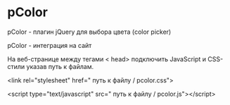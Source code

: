 # pColor
pColor - плагин jQuery для выбора цвета (color picker)

pColor - интеграция на сайт

На веб-странице между тегами &lt; head&gt;  подключить JavaScript и CSS-стили указав путь к файлам.

&lt;link rel=&quot;stylesheet&quot; href=&quot; путь к файлу / pcolor.css&quot;&gt;

&lt;script type=&quot;text/javascript&quot; src=&quot; путь к файлу / pcolor.js&quot;&gt;&lt;/script&gt;
